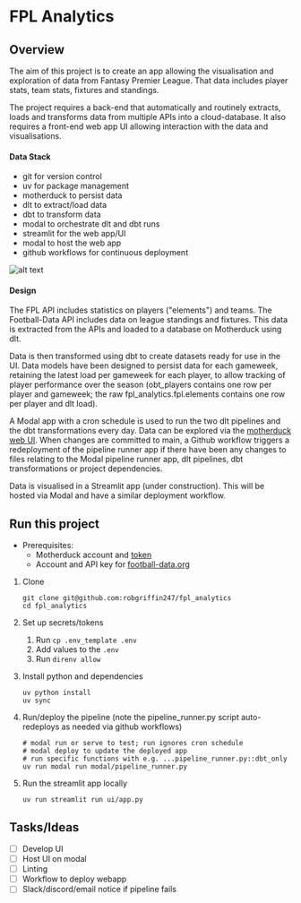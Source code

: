 # FPL Analytics

## Overview

The aim of this project is to create an app allowing the visualisation and exploration of data from Fantasy Premier League. That data includes player stats, team stats, fixtures and standings.

The project requires a back-end that automatically and routinely extracts, loads and transforms data from multiple APIs into a cloud-database. It also requires a front-end web app UI allowing interaction with the data and visualisations.

#### Data Stack


- git for version control
- uv for package management
- motherduck to persist data
- dlt to extract/load data
- dbt to transform data
- modal to orchestrate dlt and dbt runs
- streamlit for the web app/UI
- modal to host the web app
- github workflows for continuous deployment

![alt text](datastack.png)

#### Design

The FPL API includes statistics on players ("elements") and teams. The Football-Data API includes data on league standings and fixtures. This data is extracted from the APIs and loaded to a database on Motherduck using dlt. 

Data is then transformed using dbt to create datasets ready for use in the UI. Data models have been designed to persist data for each gameweek, retaining the latest load per gameweek for each player, to allow tracking of player performance over the season (obt_players contains one row per player and gameweek; the raw fpl_analytics.fpl.elements contains one row per player and dlt load). 

A Modal app with a cron schedule is used to run the two dlt pipelines and the dbt transformations every day. Data can be explored via the [motherduck web UI](https://app.motherduck.com/). When changes are committed to main, a Github workflow triggers a redeployment of the pipeline runner app if there have been any changes to files relating to the Modal pipeline runner app, dlt pipelines, dbt transformations or project dependencies.

Data is visualised in a Streamlit app (under construction). This will be hosted via Modal and have a similar deployment workflow.

## Run this project

- Prerequisites:
    - Motherduck account and [token](https://app.motherduck.com/settings/tokens)
    - Account and API key for [football-data.org](https://www.football-data.org/documentation/quickstart/)

1.  Clone

    ```
    git clone git@github.com:robgriffin247/fpl_analytics
    cd fpl_analytics
    ```
    
1. Set up secrets/tokens
    1. Run ``cp .env_template .env``
    1. Add values to the ``.env``
    1. Run ``direnv allow``

1. Install python and dependencies

    ```
    uv python install
    uv sync
    ```

1. Run/deploy the pipeline (note the pipeline_runner.py script auto-redeploys as needed via github workflows)

    ```
    # modal run or serve to test; run ignores cron schedule
    # modal deploy to update the deployed app
    # run specific functions with e.g. ...pipeline_runner.py::dbt_only
    uv run modal run modal/pipeline_runner.py
    ```

1. Run the streamlit app locally

    ```
    uv run streamlit run ui/app.py
    ```

## Tasks/Ideas

- [ ] Develop UI
- [ ] Host UI on modal
- [ ] Linting
- [ ] Workflow to deploy webapp
- [ ] Slack/discord/email notice if pipeline fails